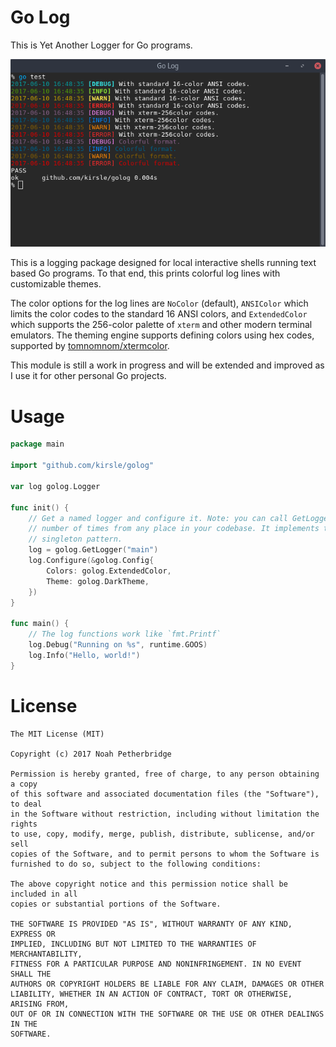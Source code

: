# Go Log

This is Yet Another Logger for Go programs.

![Screenshot](https://raw.githubusercontent.com/kirsle/golog/master/screenshot.png)

This is a logging package designed for local interactive shells running text
based Go programs. To that end, this prints colorful log lines with customizable
themes.

The color options for the log lines are `NoColor` (default), `ANSIColor`
which limits the color codes to the standard 16 ANSI colors, and
`ExtendedColor` which supports the 256-color palette of `xterm` and other
modern terminal emulators. The theming engine supports defining colors using
hex codes, supported by [tomnomnom/xtermcolor](https://github.com/tomnomnom/xtermcolor).

This module is still a work in progress and will be extended and improved as I
use it for other personal Go projects.

# Usage

```go
package main

import "github.com/kirsle/golog"

var log golog.Logger

func init() {
    // Get a named logger and configure it. Note: you can call GetLogger any
    // number of times from any place in your codebase. It implements the
    // singleton pattern.
    log = golog.GetLogger("main")
    log.Configure(&golog.Config{
        Colors: golog.ExtendedColor,
        Theme: golog.DarkTheme,
    })
}

func main() {
    // The log functions work like `fmt.Printf`
    log.Debug("Running on %s", runtime.GOOS)
    log.Info("Hello, world!")
}
```

# License

```
The MIT License (MIT)

Copyright (c) 2017 Noah Petherbridge

Permission is hereby granted, free of charge, to any person obtaining a copy
of this software and associated documentation files (the "Software"), to deal
in the Software without restriction, including without limitation the rights
to use, copy, modify, merge, publish, distribute, sublicense, and/or sell
copies of the Software, and to permit persons to whom the Software is
furnished to do so, subject to the following conditions:

The above copyright notice and this permission notice shall be included in all
copies or substantial portions of the Software.

THE SOFTWARE IS PROVIDED "AS IS", WITHOUT WARRANTY OF ANY KIND, EXPRESS OR
IMPLIED, INCLUDING BUT NOT LIMITED TO THE WARRANTIES OF MERCHANTABILITY,
FITNESS FOR A PARTICULAR PURPOSE AND NONINFRINGEMENT. IN NO EVENT SHALL THE
AUTHORS OR COPYRIGHT HOLDERS BE LIABLE FOR ANY CLAIM, DAMAGES OR OTHER
LIABILITY, WHETHER IN AN ACTION OF CONTRACT, TORT OR OTHERWISE, ARISING FROM,
OUT OF OR IN CONNECTION WITH THE SOFTWARE OR THE USE OR OTHER DEALINGS IN THE
SOFTWARE.
```

